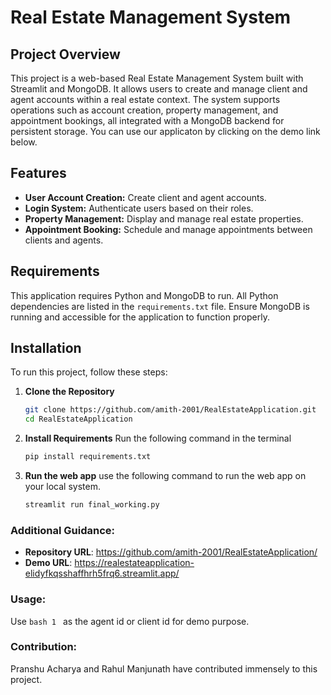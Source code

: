# Real Estate Management System

## Project Overview
This project is a web-based Real Estate Management System built with Streamlit and MongoDB. It allows users to create and manage client and agent accounts within a real estate context. The system supports operations such as account creation, property management, and appointment bookings, all integrated with a MongoDB backend for persistent storage. You can use our applicaton by clicking on the demo link below.

## Features
- **User Account Creation:** Create client and agent accounts.
- **Login System:** Authenticate users based on their roles.
- **Property Management:** Display and manage real estate properties.
- **Appointment Booking:** Schedule and manage appointments between clients and agents.

## Requirements
This application requires Python and MongoDB to run. All Python dependencies are listed in the `requirements.txt` file. Ensure MongoDB is running and accessible for the application to function properly.

## Installation
To run this project, follow these steps:
1. **Clone the Repository**
   ```bash
   git clone https://github.com/amith-2001/RealEstateApplication.git
   cd RealEstateApplication
   ```
2. **Install Requirements**
   Run the following command in the terminal
   ```bash
   pip install requirements.txt
   ```
   
2. **Run the web app**
    use the following command to run the web app on your local system.
   ```bash
   streamlit run final_working.py
   ```
   


### Additional Guidance:
- **Repository URL**: https://github.com/amith-2001/RealEstateApplication/
- **Demo URL**: https://realestateapplication-elidyfkqsshaffhrh5frq6.streamlit.app/

### Usage:
Use ```bash 1 ``` as the agent id or client id for demo purpose.

### Contribution:
Pranshu Acharya and Rahul Manjunath have contributed immensely to this project.
